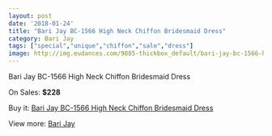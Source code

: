 ```yaml
---
layout: post
date: '2018-01-24'
title: "Bari Jay BC-1566 High Neck Chiffon Bridesmaid Dress"
category: Bari Jay
tags: ["special","unique","chiffon","sale","dress"]
image: http://img.eudances.com/9885-thickbox_default/bari-jay-bc-1566-high-neck-chiffon-bridesmaid-dress.jpg
---
```

Bari Jay BC-1566 High Neck Chiffon Bridesmaid Dress

On Sales: **$228**
<a href="https://www.eudances.com/en/bari-jay/3248-bari-jay-bc-1566-high-neck-chiffon-bridesmaid-dress.html"><amp-img layout="responsive" width="600" height="600" src="//img.eudances.com/9885-thickbox_default/bari-jay-bc-1566-high-neck-chiffon-bridesmaid-dress.jpg" alt="Bari Jay BC-1566 High Neck Chiffon Bridesmaid Dress 0" /></a>
<a href="https://www.eudances.com/en/bari-jay/3248-bari-jay-bc-1566-high-neck-chiffon-bridesmaid-dress.html"><amp-img layout="responsive" width="600" height="600" src="//img.eudances.com/9887-thickbox_default/bari-jay-bc-1566-high-neck-chiffon-bridesmaid-dress.jpg" alt="Bari Jay BC-1566 High Neck Chiffon Bridesmaid Dress 1" /></a>
<a href="https://www.eudances.com/en/bari-jay/3248-bari-jay-bc-1566-high-neck-chiffon-bridesmaid-dress.html"><amp-img layout="responsive" width="600" height="600" src="//img.eudances.com/9886-thickbox_default/bari-jay-bc-1566-high-neck-chiffon-bridesmaid-dress.jpg" alt="Bari Jay BC-1566 High Neck Chiffon Bridesmaid Dress 2" /></a>

Buy it: [Bari Jay BC-1566 High Neck Chiffon Bridesmaid Dress](https://www.eudances.com/en/bari-jay/3248-bari-jay-bc-1566-high-neck-chiffon-bridesmaid-dress.html "Bari Jay BC-1566 High Neck Chiffon Bridesmaid Dress")

View more: [Bari Jay](https://www.eudances.com/en/56-bari-jay "Bari Jay")